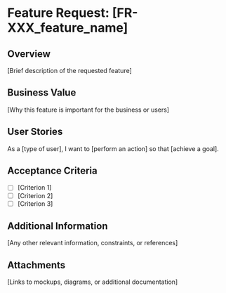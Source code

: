 # Feature Request: [FR-XXX_feature_name]

## Overview
[Brief description of the requested feature]

## Business Value
[Why this feature is important for the business or users]

## User Stories
As a [type of user], I want to [perform an action] so that [achieve a goal].

## Acceptance Criteria
- [ ] [Criterion 1]
- [ ] [Criterion 2]
- [ ] [Criterion 3]

## Additional Information
[Any other relevant information, constraints, or references]

## Attachments
[Links to mockups, diagrams, or additional documentation]
